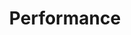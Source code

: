 ---
title: Performance  
description: A type of event. Any instance of a performance that we deliver. One theatre piece that has 10 performances = 10 events.
---